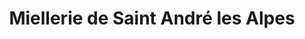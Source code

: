 ---
title: "Miellerie de Saint André les Alpes"
url: /saint-andre-les-alpes/miellerie-de-saint-andre-les-alpes/
shop: Hofladen
---